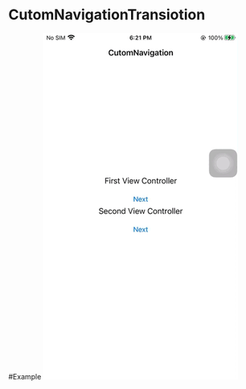 # CutomNavigationTransiotion

#Example
<img src="CutomNavigationTransiotion/Video/sample.gif" height="60%">
